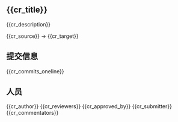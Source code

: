 ## {{cr_title}}

{{cr_description}}

{{cr_source}} -> {{cr_target}}

## 提交信息

{{cr_commits_oneline}}

## 人员

{{cr_author}}
{{cr_reviewers}}
{{cr_approved_by}}
{{cr_submitter}}
{{cr_commentators}}
